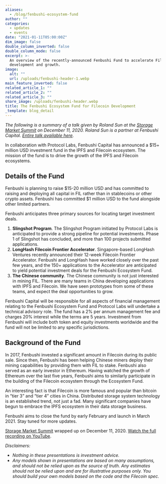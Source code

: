 ```yaml
---
aliases:
  - /blog/fenbushi-ecosystem-fund
author: ""
categories:
  - updates
  - events
date: "2021-01-11T05:00:00Z"
dim_image: false
double_column_inverted: false
double_column_mode: false
excerpt: >-
  An overview of the recently-announced Fenbushi Fund to accelerate Filecoin
  development and growth.
image:
  alt: ""
  url: /uploads/fenbushi-header-1.webp
main_feature_inverted: false
related_article_1: ""
related_article_2: ""
related_article_3: ""
share_image: /uploads/fenbushi-header.webp
title: The Fenbushi Ecosystem Fund for Filecoin Development
_template: blog_detail
---
```


_The following is a summary of a talk given by Roland Sun at the_ [_Storage Market Summit_](https://www.youtube.com/playlist?list=PL_0VrY55uV18HR_5qUr4XfqJtpYXY98B4) _on December 11, 2020. Roland Sun is a partner at Fenbushi Capital._ [_Entire talk available here_](https://youtu.be/ahAY7As9Tzo)_._

In collaboration with Protocol Labs, Fenbushi Capital has announced a $15+ million USD investment fund in the IPFS and Filecoin ecosystem. The mission of the fund is to drive the growth of the IPFS and Filecoin ecosystems.

## Details of the Fund

Fenbushi is planning to raise $15-20 million USD and has committed to raising and deploying all capital in FIL rather than in stablecoins or other crypto assets. Fenbushi has committed $1 million USD to the fund alongside other limited partners.

Fenbushi anticipates three primary sources for locating target investment deals.

1. **Slingshot Program**. The Slingshot Program initiated by Protocol Labs is anticipated to provide a strong pipeline for potential investments. Phase 1 of Slingshot has concluded, and more than 100 projects submitted applications.
2. **LongHash Filecoin Frontier Accelerator**. Singapore-based LongHash Ventures recently announced their 12-week Filecoin Frontier Accelerator. Fenbushi and LongHash have worked closely over the past few years, and the 150+ applications to the Accelerator are anticipated to yield potential investment deals for the Fenbushi Ecosystem Fund.
3. **The Chinese community**. The Chinese community is not just interested in mining FIL. There are many teams in China developing applications with IPFS and Filecoin. We have seen prototypes from some of these teams, and expect the deal opportunities to grow.

Fenbushi Capital will be responsible for all aspects of financial management relating to the Fenbushi Ecosystem Fund and Protocol Labs will undertake a technical advisory role. The fund has a 2% per annum management fee and charges 20% interest while the terms are 5 years. Investment from Fenbushi will include both token and equity investments worldwide and the fund will not be limited to any specific jurisdictions.

## Background of the Fund

In 2017, Fenbushi invested a significant amount in Filecoin during its public sale. Since then, Fenbushi has been helping Chinese miners deploy their mining capabilities by providing them with FIL to stake. Fenbushi also served as an early investor in Ethereum. Having watched the growth of Ethereum over the last five years, Fenbushi aims to similarly participate in the building of the Filecoin ecosystem through the Ecosystem Fund.

An interesting fact is that Filecoin is more famous and popular than bitcoin in “tier 3” and “tier 4” cities in China. Distributed storage system technology is an established trend, not just a fad. Many significant companies have begun to embrace the IPFS ecosystem in their data storage business.

Fenbushi aims to close the fund by early February and launch in March 2021. Stay tuned for more updates.

[Storage Market Summit](https://www.youtube.com/playlist?list=PL_0VrY55uV18HR_5qUr4XfqJtpYXY98B4) wrapped up on December 11, 2020. [Watch the full recording on YouTube](https://youtu.be/ahAY7As9Tzo).

_Disclaimers:_

- _Nothing in these presentations is investment advice._
- _Any models shown in presentations are based on many assumptions, and should not be relied upon as the source of truth. Any estimates should not be relied upon and are for illustrative purposes only. You should build your own models based on the code and the Filecoin spec._
